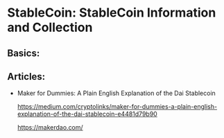 # StableCoin: StableCoin Information and Collection

## Basics:



## Articles:

- Maker for Dummies: A Plain English Explanation of the Dai Stablecoin

  https://medium.com/cryptolinks/maker-for-dummies-a-plain-english-explanation-of-the-dai-stablecoin-e4481d79b90

  https://makerdao.com/
  
  
